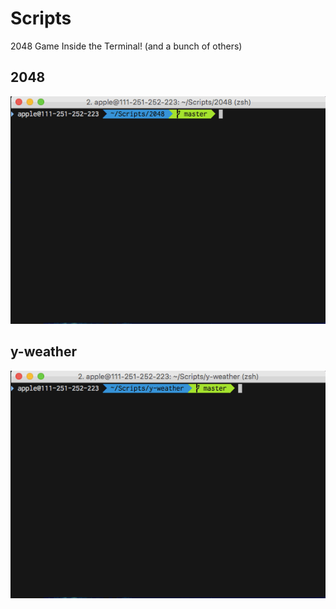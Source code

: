 # Scripts
2048 Game Inside the Terminal! (and a bunch of others)


## 2048

![2048.gif](_assets/2048.gif)


## y-weather

![y-weather.gif](_assets/y-weather.gif)
